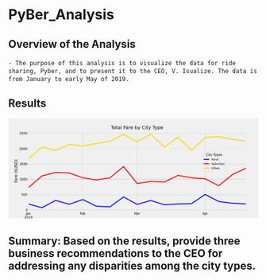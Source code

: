 # **PyBer_Analysis**

## Overview of the Analysis
    - The purpose of this analysis is to visualize the data for ride sharing, Pyber, and to present it to the CEO, V. Isualize. The data is from January to early May of 2019.

## Results
![Pyber](https://github.com/kimango/PyBer_Analysis/blob/main/Analysis/PyBer_fare_summary.png)
 
  
## Summary: Based on the results, provide three business recommendations to the CEO for addressing any disparities among the city types.
